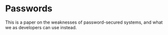 # Passwords

This is a paper on the weaknesses of password-secured systems, and what we as
developers can use instead.

